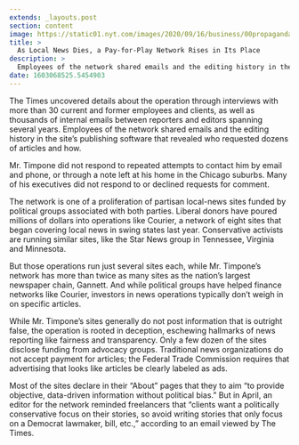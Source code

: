 ```yaml
--- 
extends: _layouts.post 
section: content 
image: https://static01.nyt.com/images/2020/09/16/business/00propaganda1/00propaganda1-facebookJumbo.jpg 
title: > 
  As Local News Dies, a Pay-for-Play Network Rises in Its Place 
description: > 
  Employees of the network shared emails and the editing history in the site’s publishing software that revealed who requested dozens of articles and how.The network is one of a proliferation of partisan local-news sites funded by political groups associated with both parties.Liberal donors have poured millions of dollars into operations like Courier, a network of eight sites that began covering local news in swing states last year.But those operations run just several sites each, while Mr. Timpone’s network has more than twice as many sites as the nation’s largest newspaper chain, Gannett.And while political groups have helped finance networks like Courier, investors in news operations typically don’t weigh in on specific articles. 
date: 1603068525.5454903 
--- 
```

The Times uncovered details about the operation through interviews with more than 30 current and former employees and clients, as well as thousands of internal emails between reporters and editors spanning several years. Employees of the network shared emails and the editing history in the site’s publishing software that revealed who requested dozens of articles and how.

Mr. Timpone did not respond to repeated attempts to contact him by email and phone, or through a note left at his home in the Chicago suburbs. Many of his executives did not respond to or declined requests for comment.

The network is one of a proliferation of partisan local-news sites funded by political groups associated with both parties. Liberal donors have poured millions of dollars into operations like Courier, a network of eight sites that began covering local news in swing states last year. Conservative activists are running similar sites, like the Star News group in Tennessee, Virginia and Minnesota.

But those operations run just several sites each, while Mr. Timpone’s network has more than twice as many sites as the nation’s largest newspaper chain, Gannett. And while political groups have helped finance networks like Courier, investors in news operations typically don’t weigh in on specific articles.

While Mr. Timpone’s sites generally do not post information that is outright false, the operation is rooted in deception, eschewing hallmarks of news reporting like fairness and transparency. Only a few dozen of the sites disclose funding from advocacy groups. Traditional news organizations do not accept payment for articles; the Federal Trade Commission requires that advertising that looks like articles be clearly labeled as ads.

Most of the sites declare in their “About” pages that they to aim “to provide objective, data-driven information without political bias.” But in April, an editor for the network reminded freelancers that “clients want a politically conservative focus on their stories, so avoid writing stories that only focus on a Democrat lawmaker, bill, etc.,” according to an email viewed by The Times.